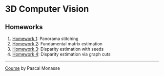 # 3D Computer Vision

## Homeworks
1. [Homework 1](Panorama_Initial): Panorama stitching
2. [Homework 2](Fundamental_Initial): Fundamental matrix estimation
3. [Homework 3](Seeds_Initial): Disparity estimation with seeds
4. [Homework 4](GCDispar): Disparity estimation via graph cuts

---
[Course](https://imagine.enpc.fr/~monasse/Stereo/) by Pascal Monasse